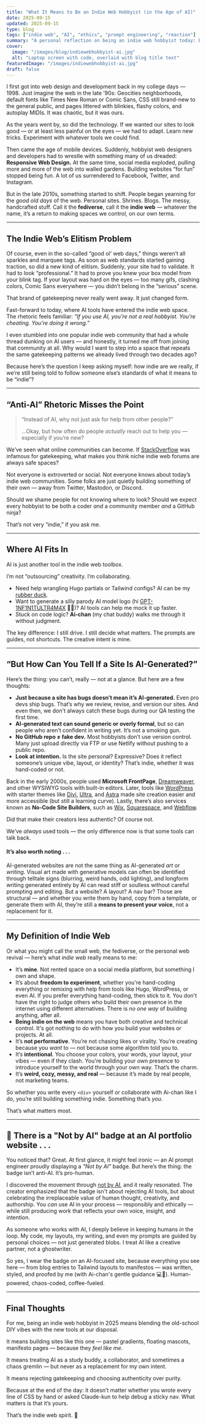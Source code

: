 ```yaml
---
title: "What It Means to Be an Indie Web Hobbyist (in the Age of AI)"
date: 2025-09-15
updated: 2025-09-15
type: blog
tags: ["indie web", "AI", "ethics", "prompt engineering", "reaction"]
summary: "A personal reflection on being an indie web hobbyist today: balancing creativity, experimentation, and ethical AI practices, while navigating elitist attitudes about what 'counts' as real web craft."
cover:
  image: "/images/blog/indiewebhobbyist-ai.jpg"
  alt: "Laptop screen with code, overlaid with blog title text"
featuredImage: "/images/indiewebhobbyist-ai.jpg"
draft: false
---
```


I first got into web design and development back in my college days — 1998. Just imagine the web in the late ’90s: Geocities neighborhoods, default fonts like Times New Roman or Comic Sans, CSS still brand-new to the general public, and pages littered with blinkies, flashy colors, and autoplay MIDIs. It was chaotic, but it was ours.  

As the years went by, so did the technology. If we wanted our sites to look good — or at least less painful on the eyes — we had to adapt. Learn new tricks. Experiment with whatever tools we could find.  

Then came the age of mobile devices. Suddenly, hobbyist web designers and developers had to wrestle with something many of us dreaded: **Responsive Web Design.** At the same time, social media exploded, pulling more and more of the web into walled gardens. Building websites “for fun” stopped being fun. A lot of us surrendered to Facebook, Twitter, and Instagram.  

But in the late 2010s, something started to shift. People began yearning for the *good old days* of the web. Personal sites. Shrines. Blogs. The messy, handcrafted stuff. Call it the **fediverse**, call it the **indie web** — whatever the name, it’s a return to making spaces we control, on our own terms.  

---

## The Indie Web’s Elitism Problem  

Of course, even in the so-called “good ol’ web days,” things weren’t all sparkles and marquee tags. As soon as web standards started gaining traction, so did a new kind of elitism. Suddenly, your site had to validate. It had to look “professional.” It had to prove you knew your box model from your blink tag. If your layout was hard on the eyes — too many gifs, clashing colors, Comic Sans everywhere — you didn’t belong in the “serious” scene.  

That brand of gatekeeping never really went away. It just changed form.  

Fast-forward to today, where AI tools have entered the indie web space. The rhetoric feels familiar: *“If you use AI, you’re not a real hobbyist. You’re cheating. You’re doing it wrong.”*  

I even stumbled into one popular indie web community that had a whole thread dunking on AI users — and honestly, it turned me off from joining that community at all. Why would I want to step into a space that repeats the same gatekeeping patterns we already lived through two decades ago?  

Because here’s the question I keep asking myself: how indie are we really, if we’re still being told to follow someone else’s standards of what it means to be “indie”?  

---

## “Anti-AI” Rhetoric Misses the Point  

> “Instead of AI, why not just ask for help from other people?”  
>  
> ...Okay, but how often do people *actually* reach out to help you — especially if you’re new?  

We’ve seen what online communities can become. If [StackOverflow](https://stackoverflow.com) was infamous for gatekeeping, what makes you think niche indie web forums are always safe spaces?  

Not everyone is extroverted or social. Not everyone knows about today’s indie web communities. Some folks are just quietly building something of their own — away from Twitter, Mastodon, or Discord.  

Should we shame people for not knowing where to look? Should we expect every hobbyist to be both a coder *and* a community member *and* a GitHub ninja?  

That’s not very “indie,” if you ask me.

---

## Where AI Fits In  

AI is just another tool in the indie web toolbox.  

I’m not “outsourcing” creativity. I’m collaborating.  

- Need help wrangling Hugo partials or Tailwind configs? AI can be my [rubber duck](https://en.wikipedia.org/wiki/Rubber_duck_debugging).  
- Want to generate a silly parody AI model logo (hi [GPT-1NF1N1TULTR4M4X](https://ai.adrianne.io/playground/gpt-1nf1n1tultr4m4x/) 🐰🔮)? AI tools can help me mock it up faster.  
- Stuck on code logic? **Ai-chan** (my chat buddy) walks me through it without judgment.  

The key difference: I still drive. I still decide what matters. The prompts are guides, not shortcuts. The creative intent is mine.  

---

## “But How Can You Tell If a Site Is AI-Generated?”  

Here’s the thing: you can’t, really — not at a glance. But here are a few thoughts:  

- **Just because a site has bugs doesn’t mean it’s AI-generated.** Even pro devs ship bugs. That’s why we review, revise, and version our sites. And even then, we don't always catch these bugs during our QA testing the first time.  
- **AI-generated text can sound generic or overly formal**, but so can people who aren’t confident in writing yet. It’s not a smoking gun.  
- **No GitHub repo ≠ fake dev.** Most hobbyists don’t use version control. Many just upload directly via FTP or use Netlify without pushing to a public repo.  
- **Look at intention.** Is the site personal? Expressive? Does it reflect someone’s unique vibe, layout, or identity? That’s indie, whether it was hand-coded or not.  

Back in the early 2000s, people used **Microsoft FrontPage**, [Dreamweaver](https://www.adobe.com/products/dreamweaver.html), and other WYSIWYG tools with built-in editors. Later, tools like [WordPress](https://wordpress.org) with starter themes like [Divi](https://elegantthemes.com), [Ultra](https://themify.me), and [Astra](https://wpastra.com) made site creation easier and more accessible (but still a learning curve). Lastly, there’s also services known as **No-Code Site Builders**, such as [Wix](https://wix.com), [Squarespace](https://squarespace.com), and [Webflow](https://webflow.com).  

Did that make their creators less authentic? Of course not.  

We’ve *always* used tools — the only difference now is that some tools can talk back.

#### It’s also worth noting . . .
AI-generated websites are not the same thing as AI-generated *art* or *writing*. Visual art made with generative models can often be identified through telltale signs (blurring, weird hands, odd lighting), and longform writing generated entirely by AI can read stiff or soulless without careful prompting and editing. But a website? A layout? A nav bar? Those are structural — and whether you write them by hand, copy from a template, or generate them with AI, they’re still a **means to present your voice**, not a replacement for it.

---

## My Definition of Indie Web

Or what you might call the small web, the fediverse, or the personal web revival — here’s what *indie web* really means to me:

- It’s **mine**. Not rented space on a social media platform, but something I own and shape.
- It’s about **freedom to experiment**, whether you're hand-coding everything or remixing with help from tools like Hugo, WordPress, or even AI. If you prefer everything hand-coding, then stick to it. You don't have the right to judge others who build their own presence in the internet using different alternatives. There is *no one way* of building anything, after all.
- **Being indie on the web** means you have both creative and technical control. It's got nothing to do with how you build your websites or projects. At all.
- It’s **not performative**. You’re not chasing likes or virality. You’re creating because you *want* to — not because some algorithm told you to.
- It’s **intentional**. You choose your colors, your words, your layout, your vibes — even if they clash. You're building your own presence to introduce yourself to the world through your own way. That’s the charm.
- It’s **weird, cozy, messy, and real** — because it’s made by real people, not marketing teams.

So whether you write every `<div>` yourself or collaborate with Ai-chan like I do, you’re still building something indie. Something that’s *you*.

That’s what matters most.

---

## 🤖 There is a "Not by AI" badge at an AI portfolio website . . .

You noticed that? Great. At first glance, it might feel ironic — an AI prompt engineer proudly displaying a *"Not by AI"* badge. But here’s the thing: the badge isn’t anti-AI. It’s pro-human.

I discovered the movement through [not by AI](https://notbyai.fyi/help/is-not-by-ai-anti-ai.php), and it really resonated. The creator emphasized that the badge isn't about rejecting AI tools, but about celebrating the irreplaceable value of human thought, creativity, and authorship. You *can* use AI in your process — responsibly and ethically — while still producing work that reflects your own voice, insight, and intention.

As someone who works with AI, I deeply believe in keeping humans *in* the loop. My code, my layouts, my writing, and even my prompts are guided by personal choices — not just generated blobs. I treat AI like a creative partner, not a ghostwriter.

So yes, I wear the badge *on* an AI-focused site, because everything you see here — from blog entries to Tailwind layouts to manifestos — was written, styled, and proofed by me (with Ai-chan's gentle guidance 💻💜). Human-powered, chaos-coded, coffee-fueled.

---

## Final Thoughts  

For me, being an indie web hobbyist in 2025 means blending the old-school DIY vibes with the new tools at our disposal.  

It means building sites like this one — pastel gradients, floating mascots, manifesto pages — because they *feel like me.*  

It means treating AI as a study buddy, a collaborator, and sometimes a chaos gremlin — but never as a replacement for my own intent.  

It means rejecting gatekeeping and choosing authenticity over purity.  

Because at the end of the day: it doesn’t matter whether you wrote every line of CSS by hand or asked Claude-kun to help debug a sticky nav. What matters is that it’s yours.  

That’s the indie web spirit. 💜